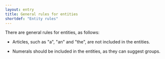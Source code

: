 ```yaml
---
layout: entry
title: General rules for entities
shortdef: "Entity rules"
---
```


There are general rules for entities, as follows:

 - Articles, such as "a", "an" and "the", are not included in the entities.
 
 
 - Numerals should be included in the entities, as they can suggest groups.

 
 
 <!-- details -->
